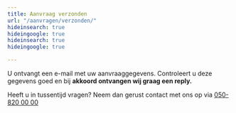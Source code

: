 ```yaml
---
title: Aanvraag verzonden
url: "/aanvragen/verzonden/"
hideinsearch: true
hideingoogle: true
hideinsearch: true
hideingoogle: true

---
```

U ontvangt een e-mail met uw aanvraaggegevens. Controleert u deze gegevens goed en bij **akkoord ontvangen wij graag een reply.**

Heeft u in tussentijd vragen? Neem dan gerust contact met ons op via [050-820 00 00](tel:+31508200000)
